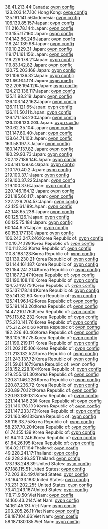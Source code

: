 38.41.213.44:Canada: [ovpn config](vpn/38_41_213_44.ovpn)  
123.203.147.106:Hong Kong: [ovpn config](vpn/123_203_147_106.ovpn)  
125.161.141.56:Indonesia: [ovpn config](vpn/125_161_141_56.ovpn)  
106.139.85.157:Japan: [ovpn config](vpn/106_139_85_157.ovpn)  
111.216.78.144:Japan: [ovpn config](vpn/111_216_78_144.ovpn)  
113.155.117.160:Japan: [ovpn config](vpn/113_155_117_160.ovpn)  
114.142.86.246:Japan: [ovpn config](vpn/114_142_86_246.ovpn)  
118.241.139.98:Japan: [ovpn config](vpn/118_241_139_98.ovpn)  
119.10.229.31:Japan: [ovpn config](vpn/119_10_229_31.ovpn)  
119.171.161.156:Japan: [ovpn config](vpn/119_171_161_156.ovpn)  
119.229.178.21:Japan: [ovpn config](vpn/119_229_178_21.ovpn)  
119.83.142.82:Japan: [ovpn config](vpn/119_83_142_82.ovpn)  
120.75.203.168:Japan: [ovpn config](vpn/120_75_203_168.ovpn)  
121.106.136.32:Japan: [ovpn config](vpn/121_106_136_32.ovpn)  
121.86.164.174:Japan: [ovpn config](vpn/121_86_164_174.ovpn)  
122.208.194.126:Japan: [ovpn config](vpn/122_208_194_126.ovpn)  
124.213.136.117:Japan: [ovpn config](vpn/124_213_136_117.ovpn)  
125.11.98.219:Japan: [ovpn config](vpn/125_11_98_219.ovpn)  
126.103.142.162:Japan: [ovpn config](vpn/126_103_142_162.ovpn)  
126.111.121.65:Japan: [ovpn config](vpn/126_111_121_65.ovpn)  
126.111.50.111:Japan: [ovpn config](vpn/126_111_50_111.ovpn)  
126.171.158.230:Japan: [ovpn config](vpn/126_171_158_230.ovpn)  
126.208.123.206:Japan: [ovpn config](vpn/126_208_123_206.ovpn)  
130.62.35.104:Japan: [ovpn config](vpn/130_62_35_104.ovpn)  
131.147.60.40:Japan: [ovpn config](vpn/131_147_60_40.ovpn)  
138.64.71.103:Japan: [ovpn config](vpn/138_64_71_103.ovpn)  
163.58.197.7:Japan: [ovpn config](vpn/163_58_197_7.ovpn)  
180.147.137.82:Japan: [ovpn config](vpn/180_147_137_82.ovpn)  
180.29.93.73:Japan: [ovpn config](vpn/180_29_93_73.ovpn)  
202.127.189.146:Japan: [ovpn config](vpn/202_127_189_146.ovpn)  
203.141.139.65:Japan: [ovpn config](vpn/203_141_139_65.ovpn)  
210.170.40.2:Japan: [ovpn config](vpn/210_170_40_2.ovpn)  
219.100.37.1:Japan: [ovpn config](vpn/219_100_37_1.ovpn)  
219.100.37.225:Japan: [ovpn config](vpn/219_100_37_225.ovpn)  
219.100.37.6:Japan: [ovpn config](vpn/219_100_37_6.ovpn)  
220.146.164.12:Japan: [ovpn config](vpn/220_146_164_12.ovpn)  
221.185.60.117:Japan: [ovpn config](vpn/221_185_60_117.ovpn)  
222.229.204.58:Japan: [ovpn config](vpn/222_229_204_58.ovpn)  
42.125.61.189:Japan: [ovpn config](vpn/42_125_61_189.ovpn)  
42.148.65.238:Japan: [ovpn config](vpn/42_148_65_238.ovpn)  
60.125.126.1:Japan: [ovpn config](vpn/60_125_126_1.ovpn)  
60.125.75.184:Japan: [ovpn config](vpn/60_125_75_184.ovpn)  
60.144.6.51:Japan: [ovpn config](vpn/60_144_6_51.ovpn)  
60.153.177.130:Japan: [ovpn config](vpn/60_153_177_130.ovpn)  
106.243.247.246:Korea Republic of: [ovpn config](vpn/106_243_247_246.ovpn)  
110.10.74.139:Korea Republic of: [ovpn config](vpn/110_10_74_139.ovpn)  
110.11.12.33:Korea Republic of: [ovpn config](vpn/110_11_12_33.ovpn)  
110.8.188.123:Korea Republic of: [ovpn config](vpn/110_8_188_123.ovpn)  
121.139.230.21:Korea Republic of: [ovpn config](vpn/121_139_230_21.ovpn)  
121.144.161.187:Korea Republic of: [ovpn config](vpn/121_144_161_187.ovpn)  
121.154.241.214:Korea Republic of: [ovpn config](vpn/121_154_241_214.ovpn)  
121.187.7.247:Korea Republic of: [ovpn config](vpn/121_187_7_247.ovpn)  
121.190.108.116:Korea Republic of: [ovpn config](vpn/121_190_108_116.ovpn)  
124.5.149.179:Korea Republic of: [ovpn config](vpn/124_5_149_179.ovpn)  
125.137.178.144:Korea Republic of: [ovpn config](vpn/125_137_178_144.ovpn)  
125.141.32.60:Korea Republic of: [ovpn config](vpn/125_141_32_60.ovpn)  
125.141.96.142:Korea Republic of: [ovpn config](vpn/125_141_96_142.ovpn)  
125.191.143.26:Korea Republic of: [ovpn config](vpn/125_191_143_26.ovpn)  
14.47.210.176:Korea Republic of: [ovpn config](vpn/14_47_210_176.ovpn)  
175.113.62.232:Korea Republic of: [ovpn config](vpn/175_113_62_232.ovpn)  
175.210.141.76:Korea Republic of: [ovpn config](vpn/175_210_141_76.ovpn)  
175.212.246.68:Korea Republic of: [ovpn config](vpn/175_212_246_68.ovpn)  
182.226.40.46:Korea Republic of: [ovpn config](vpn/182_226_40_46.ovpn)  
183.105.167.75:Korea Republic of: [ovpn config](vpn/183_105_167_75.ovpn)  
211.199.219.171:Korea Republic of: [ovpn config](vpn/211_199_219_171.ovpn)  
211.202.115.106:Korea Republic of: [ovpn config](vpn/211_202_115_106.ovpn)  
211.213.132.52:Korea Republic of: [ovpn config](vpn/211_213_132_52.ovpn)  
211.243.137.72:Korea Republic of: [ovpn config](vpn/211_243_137_72.ovpn)  
211.59.61.167:Korea Republic of: [ovpn config](vpn/211_59_61_167.ovpn)  
218.152.228.104:Korea Republic of: [ovpn config](vpn/218_152_228_104.ovpn)  
219.255.131.30:Korea Republic of: [ovpn config](vpn/219_255_131_30.ovpn)  
220.81.146.226:Korea Republic of: [ovpn config](vpn/220_81_146_226.ovpn)  
220.87.236.72:Korea Republic of: [ovpn config](vpn/220_87_236_72.ovpn)  
220.89.70.121:Korea Republic of: [ovpn config](vpn/220_89_70_121.ovpn)  
220.93.139.131:Korea Republic of: [ovpn config](vpn/220_93_139_131.ovpn)  
221.144.146.230:Korea Republic of: [ovpn config](vpn/221_144_146_230.ovpn)  
221.146.176.103:Korea Republic of: [ovpn config](vpn/221_146_176_103.ovpn)  
221.147.233.173:Korea Republic of: [ovpn config](vpn/221_147_233_173.ovpn)  
221.160.99.13:Korea Republic of: [ovpn config](vpn/221_160_99_13.ovpn)  
39.116.33.75:Korea Republic of: [ovpn config](vpn/39_116_33_75.ovpn)  
58.237.70.20:Korea Republic of: [ovpn config](vpn/58_237_70_20.ovpn)  
61.74.155.139:Korea Republic of: [ovpn config](vpn/61_74_155_139.ovpn)  
61.84.110.246:Korea Republic of: [ovpn config](vpn/61_84_110_246.ovpn)  
61.84.26.195:Korea Republic of: [ovpn config](vpn/61_84_26_195.ovpn)  
184.82.117.184:Thailand: [ovpn config](vpn/184_82_117_184.ovpn)  
49.228.241.17:Thailand: [ovpn config](vpn/49_228_241_17.ovpn)  
49.228.246.35:Thailand: [ovpn config](vpn/49_228_246_35.ovpn)  
173.198.248.39:United States: [ovpn config](vpn/173_198_248_39.ovpn)  
67.188.115.51:United States: [ovpn config](vpn/67_188_115_51.ovpn)  
72.203.82.49:United States: [ovpn config](vpn/72_203_82_49.ovpn)  
73.164.133.183:United States: [ovpn config](vpn/73_164_133_183.ovpn)  
73.231.202.255:United States: [ovpn config](vpn/73_231_202_255.ovpn)  
73.41.243.167:United States: [ovpn config](vpn/73_41_243_167.ovpn)  
118.71.9.50:Viet Nam: [ovpn config](vpn/118_71_9_50.ovpn)  
14.160.43.214:Viet Nam: [ovpn config](vpn/14_160_43_214.ovpn)  
14.161.45.131:Viet Nam: [ovpn config](vpn/14_161_45_131.ovpn)  
203.205.26.11:Viet Nam: [ovpn config](vpn/203_205_26_11.ovpn)  
58.187.104.66:Viet Nam: [ovpn config](vpn/58_187_104_66.ovpn)  
58.187.180.185:Viet Nam: [ovpn config](vpn/58_187_180_185.ovpn)  
